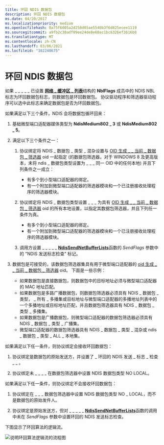 ```yaml
---
title: 环回 NDIS 数据包
description: 环回 NDIS 数据包
ms.date: 04/20/2017
ms.localizationpriority: medium
ms.openlocfilehash: 0a75f6005a2d250d05ae5540b3f6d825ecee1119
ms.sourcegitcommit: a9fb2c30adf09ee24de8e68ac1bc6326ef3616b8
ms.translationtype: MT
ms.contentlocale: zh-CN
ms.lasthandoff: 03/06/2021
ms.locfileid: "102248675"
---
```

# <a name="looping-back-ndis-packets"></a>环回 NDIS 数据包





如果 \_ \_ \_ \_ \_ 已设置 [**网络 \_ 缓冲区 \_ 列表**](/windows-hardware/drivers/ddi/nbl/ns-nbl-net_buffer_list)结构的 **NblFlags** 成员中的 NDIS NBL 标志为环回数据包标志，则数据包是环回数据包。 协议驱动程序和筛选器驱动程序可以选中此标志来确定数据包是否为环回数据包。

如果满足以下三个条件，NDIS 会将数据包循环回来：

1.  基础微型端口适配器媒体类型为 **NdisMedium802 \_ 3** 或 **NdisMedium802 \_ 5**。

2.  满足以下三个条件之一：
    1.  协议绑定将 NDIS \_ 数据包 \_ 类型 \_ 混杂设置与 [OID 生成 \_ \_ 当前 \_ 数据包 \_ 筛选器](./oid-gen-current-packet-filter.md) oid 一起指定 (的数据包筛选器，对于 WINDOWS 8 及更高版本，未将 ndis \_ 数据包类型设置为 \_ \_ \_ 同一 OID 中的任何本地) 并且下列条件之一成立：

        -   有多个到小型端口适配器的绑定。
        -   有一个附加到微型端口适配器的筛选器模块和一个已注册接收处理程序的筛选器模块。

    2.  协议绑定将 NDIS \_ 数据包类型设置 \_ \_ \_ 为具有 [OID 生成 \_ \_ 当前 \_ 数据包 \_ 筛选器](./oid-gen-current-packet-filter.md) oid 的所有本地设置，以指定其数据包筛选器，并且下列任一条件为真。
        -   有多个到小型端口适配器的绑定。
        -   有一个附加到微型端口适配器的筛选器模块和一个已注册接收处理程序的筛选器模块。

    3.  调用方设置 \_ \_ \_ \_ \_ [**NdisSendNetBufferLists**](/windows-hardware/drivers/ddi/ndis/nf-ndis-ndissendnetbufferlists)函数的 *SendFlags* 参数中的 "NDIS 发送标志检查" 标记。

3.  数据包是可接受的，该数据包筛选器集具有用于微型端口适配器的 [oid 生成 \_ \_ 当前 \_ 数据包 \_ 筛选器](./oid-gen-current-packet-filter.md) oid。 下面是一些示例：
    -   如果数据包是直接数据包，则数据包中的目标地址必须与微型端口适配器的 MAC 地址匹配。
    -   如果数据包是多路广播数据包，则数据包筛选器必须具有 NDIS \_ 数据包 \_ 类型， \_ 所有 \_ 多播集或目标地址与微型端口适配器的多播地址列表中的一个多播地址或目标地址匹配，并且数据包筛选器具有 NDIS \_ 数据包 \_ 类型 \_ 多播集。
    -   如果数据包是广播数据包，则微型端口适配器的数据包筛选器必须具有 NDIS \_ 数据包 \_ 类型 \_ 广播集。
    -   微型端口适配器的数据包筛选器具有 NDIS \_ 数据包 \_ 类型 \_ 混杂或 ndis \_ 数据包 \_ 类型 \_ ALL \_ 本地集。

如果满足以下任一条件，则协议绑定会接收环回数据包：

1.  协议绑定是数据包的原始发送方，并设置了 \_ 环回的 NDIS 发送 \_ 标志 \_ 检查 \_ \_ 。

2.  协议绑定未 \_ \_ \_ \_ 在数据包筛选器中设置 NDIS 数据包类型 NO LOCAL。

如果满足以下任一条件，则协议绑定不会接收环回数据包：

1.  协议绑定在 \_ \_ \_ 数据包筛选器中设置 NDIS 数据包类型 NO \_ LOCAL，而不是数据包的原始发件人。

2.  协议绑定是原始发送方，但对 \_ \_ \_ \_ \_ [**NdisSendNetBufferLists**](/windows-hardware/drivers/ddi/ndis/nf-ndis-ndissendnetbufferlists)函数的调用中未在 *SendFlags* 参数中设置环回的 NDIS 发送标志检查。

下图显示了环回算法的逻辑流。

![说明环回算法逻辑流的流程图](images/loopback.png)

 

